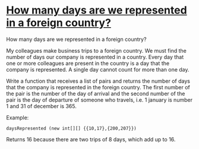 # [How many days are we represented in a foreign country?](https://www.codewars.com/kata/how-many-days-are-we-represented-in-a-foreign-country "https://www.codewars.com/kata/58e93b4706db4d24ee000096")

How many days are we represented in a foreign country?

My colleagues make business trips to a foreign country. We must find the number of days our company is represented in a country. Every day that one or more colleagues are present in the country is a day that the company is represented. A single day cannot count for more than one day.

Write a function that receives a list of pairs and returns the number of days that the company is represented in the foreign country. The first number of the pair is the number of the day of arrival and the second number of the pair is the day of departure of someone who travels, i.e. 1 january is number 1 and 31 of december is 365.

Example:
```
daysRepresented (new int[][] {{10,17},{200,207}}) 
```

Returns 16 because there are two trips of 8 days, which add up to 16.
